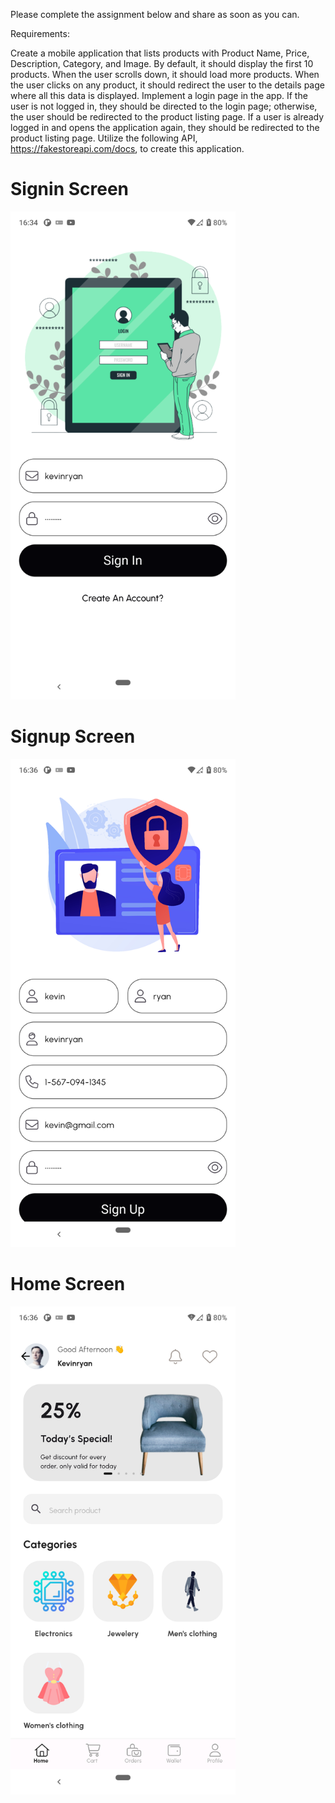 Please complete the assignment below and share as soon as you can.

Requirements:

Create a mobile application that lists products with Product Name, Price, Description, Category, and Image.
By default, it should display the first 10 products. When the user scrolls down, it should load more products.
When the user clicks on any product, it should redirect the user to the details page where all this data is displayed.
Implement a login page in the app. If the user is not logged in, they should be directed to the login page; otherwise, the user should be redirected to the product listing page.
If a user is already logged in and opens the application again, they should be redirected to the product listing page.
Utilize the following API, https://fakestoreapi.com/docs, to create this application.

# Signin Screen

<img src="./screens/01.png" width="360" title="Signin Screen">

# Signup Screen

<img src="./screens/02.png" width="360" title="Signup Screen">

# Home Screen

<img src="./screens/03.png" width="360" title="Signup Screen">
